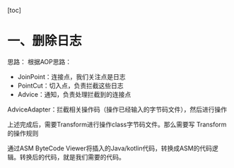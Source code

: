 [toc]

# 一、删除日志

思路：
根据AOP思路：
- JoinPoint：连接点，我们关注点是日志
- PointCut：切入点，负责拦截这些日志
- Advice：通知，负责处理拦截到的连接点

AdviceAdapter：拦截相关操作码（操作已经输入的字节码文件），然后进行操作

上述完成后，需要Transform进行操作class字节码文件。那么需要写
Transform的操作规则

通过ASM ByteCode Viewer将插入的Java/kotlin代码，转换成ASM的代码逻辑。转换后的代码，就是我们需要的代码。